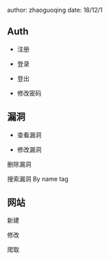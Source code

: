 author: zhaoguoqing date: 18/12/1

## Auth

- 注册  

- 登录

- 登出

- 修改密码

<!-- 忘记密码(联系管理员) -->

## 漏洞

- 查看漏洞

- 修改漏洞

删除漏洞 

搜索漏洞
    By name
       tag

## 网站

新建

修改

爬取







